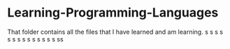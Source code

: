 # Learning-Programming-Languages
That folder contains all the files that I have learned and am learning.
s
s
s
s
s
s
s
s
s
s
s
s
s
s
ss
